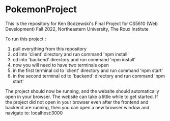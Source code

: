 # PokemonProject
This is the repository for Ken Bodzewski's Final Project for CS5610 (Web Development) Fall 2022, Northeastern University, The Roux Institute

To run this project :
1. pull everything from this repository
2. cd into 'client' directory and run command 'npm install'
3. cd into 'backend' directory and run command 'npm install'
4. now you will need to have two terminals open
5. in the first terminal cd to 'client' directory and run command 'npm start'
6. in the second terminal cd to 'backend' directory and run command 'npm start'

The project should now be running, and the website should automatically open in your browser. The website can take a little while to get started.
If the project did not open in your browser even after the frontend and backend are running, then you can open a new browser window and navigate to: localhost:3000